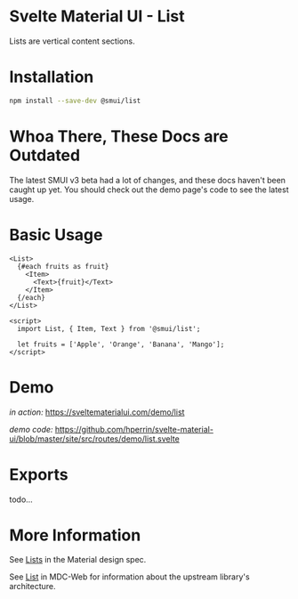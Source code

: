 # Svelte Material UI - List

Lists are vertical content sections.

# Installation

```sh
npm install --save-dev @smui/list
```

# Whoa There, These Docs are Outdated

The latest SMUI v3 beta had a lot of changes, and these docs haven't been caught up yet. You should check out the demo page's code to see the latest usage.

# Basic Usage

```svelte
<List>
  {#each fruits as fruit}
    <Item>
      <Text>{fruit}</Text>
    </Item>
  {/each}
</List>

<script>
  import List, { Item, Text } from '@smui/list';

  let fruits = ['Apple', 'Orange', 'Banana', 'Mango'];
</script>
```

# Demo

_in action:_ https://sveltematerialui.com/demo/list

_demo code:_ https://github.com/hperrin/svelte-material-ui/blob/master/site/src/routes/demo/list.svelte

# Exports

todo...

# More Information

See [Lists](https://material.io/components/lists) in the Material design spec.

See [List](https://github.com/material-components/material-components-web/tree/v10.0.0/packages/mdc-list) in MDC-Web for information about the upstream library's architecture.
